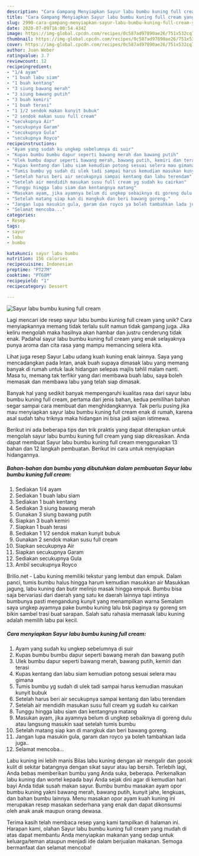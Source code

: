 ```yaml
---
description: "Cara Gampang Menyiapkan Sayur labu bumbu kuning full cream yang Sempurna"
title: "Cara Gampang Menyiapkan Sayur labu bumbu kuning full cream yang Sempurna"
slug: 2990-cara-gampang-menyiapkan-sayur-labu-bumbu-kuning-full-cream-yang-sempurna
date: 2020-07-09T16:00:54.434Z
image: https://img-global.cpcdn.com/recipes/0c587ad97890ae26/751x532cq70/sayur-labu-bumbu-kuning-full-cream-foto-resep-utama.jpg
thumbnail: https://img-global.cpcdn.com/recipes/0c587ad97890ae26/751x532cq70/sayur-labu-bumbu-kuning-full-cream-foto-resep-utama.jpg
cover: https://img-global.cpcdn.com/recipes/0c587ad97890ae26/751x532cq70/sayur-labu-bumbu-kuning-full-cream-foto-resep-utama.jpg
author: Juan Weber
ratingvalue: 3.7
reviewcount: 12
recipeingredient:
- "1/4 ayam"
- "1 buah labu siam"
- "1 buah kentang"
- "3 siung bawang merah"
- "3 siung bawang putih"
- "3 buah kemiri"
- "1 buah terasi"
- "1 1/2 sendok makan kunyit bubuk"
- "2 sendok makan susu full cream"
- "secukupnya Air"
- "secukupnya Garam"
- "secukupnya Gula"
- "secukupnya Royco"
recipeinstructions:
- "Ayam yang sudah ku ungkep sebelumnya di suir"
- "Kupas bumbu bumbu dapur seperti bawang merah dan bawang putih"
- "Ulek bumbu dapur seperti bawang merah, bawang putih, kemiri dan terasi"
- "Kupas kentang dan labu siam kemudian potong sesuai selera mau gimana"
- "Tumis bumbu yg sudah di ulek tadi sampai harus kemudian masukan kunyit bubuk"
- "Setelah harus beri air secukupnya sampai kentang dan labu terendam"
- "Setelah air mendidih masukan susu full cream yg sudah ku cairkan"
- "Tunggu hingga labu siam dan kentangnya matang"
- "Masukan ayam, jika ayamnya belum di ungkep sebaiknya di goreng dulu atau langsung masukin saat setelah tumis bumbu"
- "Setelah matang siap kan di mangkuk dan beri bawang goreng."
- "Jangan lupa masukin gula, garam dan royco ya boleh tambahkan lada juga.."
- "Selamat mencoba..."
categories:
- Resep
tags:
- sayur
- labu
- bumbu

katakunci: sayur labu bumbu 
nutrition: 156 calories
recipecuisine: Indonesian
preptime: "PT27M"
cooktime: "PT60M"
recipeyield: "1"
recipecategory: Dessert

---
```



![Sayur labu bumbu kuning full cream](https://img-global.cpcdn.com/recipes/0c587ad97890ae26/751x532cq70/sayur-labu-bumbu-kuning-full-cream-foto-resep-utama.jpg)

Lagi mencari ide resep sayur labu bumbu kuning full cream yang unik? Cara menyiapkannya memang tidak terlalu sulit namun tidak gampang juga. Jika keliru mengolah maka hasilnya akan hambar dan justru cenderung tidak enak. Padahal sayur labu bumbu kuning full cream yang enak selayaknya punya aroma dan cita rasa yang mampu memancing selera kita.

Lihat juga resep Sayur Labu udang kuah kuning enak lainnya. Saya yang mencadangkan pada Intan, anak buah supaya dimasak labu yang memang banyak di rumah untuk lauk hidangan selepas majlis tahlil malam nanti. Masa tu, memang tak terfikir yang dari membawa buah labu, saya boleh memasak dan membawa labu yang telah siap dimasak.

Banyak hal yang sedikit banyak mempengaruhi kualitas rasa dari sayur labu bumbu kuning full cream, pertama dari jenis bahan, kedua pemilihan bahan segar sampai cara membuat dan menghidangkannya. Tak perlu pusing jika mau menyiapkan sayur labu bumbu kuning full cream enak di rumah, karena asal sudah tahu triknya maka hidangan ini bisa jadi sajian istimewa.


Berikut ini ada beberapa tips dan trik praktis yang dapat diterapkan untuk mengolah sayur labu bumbu kuning full cream yang siap dikreasikan. Anda dapat membuat Sayur labu bumbu kuning full cream menggunakan 13 bahan dan 12 langkah pembuatan. Berikut ini cara untuk menyiapkan hidangannya.

<!--inarticleads1-->

##### Bahan-bahan dan bumbu yang dibutuhkan dalam pembuatan Sayur labu bumbu kuning full cream:

1. Sediakan 1/4 ayam
1. Sediakan 1 buah labu siam
1. Sediakan 1 buah kentang
1. Sediakan 3 siung bawang merah
1. Gunakan 3 siung bawang putih
1. Siapkan 3 buah kemiri
1. Siapkan 1 buah terasi
1. Sediakan 1 1/2 sendok makan kunyit bubuk
1. Gunakan 2 sendok makan susu full cream
1. Siapkan secukupnya Air
1. Siapkan secukupnya Garam
1. Sediakan secukupnya Gula
1. Ambil secukupnya Royco


Brilio.net - Labu kuning memiliki tekstur yang lembut dan empuk. Dalam panci, tumis bumbu halus hingga harum kemudian masukkan air Masukkan jagung, labu kuning dan butir melinjo masak hingga empuk. Bumbu bisa saja bervariasi dari daerah yang satu ke daerah lainnya tapi intinya bumbunya pasti mengandung kunyit yang menampilkan warna Semalam saya ungkep ayamnya pake bumbu kuning lalu bsk paginya sy goreng sm bikin sambel trasi buat sarapan. Salah satu rahasia memasak labu kuning adalah memilih labu pai kecil. 

<!--inarticleads2-->

##### Cara menyiapkan Sayur labu bumbu kuning full cream:

1. Ayam yang sudah ku ungkep sebelumnya di suir
1. Kupas bumbu bumbu dapur seperti bawang merah dan bawang putih
1. Ulek bumbu dapur seperti bawang merah, bawang putih, kemiri dan terasi
1. Kupas kentang dan labu siam kemudian potong sesuai selera mau gimana
1. Tumis bumbu yg sudah di ulek tadi sampai harus kemudian masukan kunyit bubuk
1. Setelah harus beri air secukupnya sampai kentang dan labu terendam
1. Setelah air mendidih masukan susu full cream yg sudah ku cairkan
1. Tunggu hingga labu siam dan kentangnya matang
1. Masukan ayam, jika ayamnya belum di ungkep sebaiknya di goreng dulu atau langsung masukin saat setelah tumis bumbu
1. Setelah matang siap kan di mangkuk dan beri bawang goreng.
1. Jangan lupa masukin gula, garam dan royco ya boleh tambahkan lada juga..
1. Selamat mencoba...


Labu kuning ini lebih manis Bilas labu kuning dengan air mengalir dan gosok kulit di sekitar batangnya dengan sikat sayur atau lap bersih. Terlebih lagi, Anda bebas memberikan bumbu yang Anda suka, beberapa. Perkenalkan labu kuning dan wortel kepada bayi Anda sejak dini agar di kemudian hari bayi Anda tidak susah makan sayur. Bumbu bumbu masakan ayam opor bumbu kuning yakni bawang merah, bawang putih, kunyit jahe, lengkuas, dan bahan bumbu lainnya. Menu masakan opor ayam kuah kuning ini merupakan resep masakan sederhana yang enak dan dapat dikonsumsi oleh anak anak maupun orang dewasa. 

Terima kasih telah membaca resep yang kami tampilkan di halaman ini. Harapan kami, olahan Sayur labu bumbu kuning full cream yang mudah di atas dapat membantu Anda menyiapkan makanan yang sedap untuk keluarga/teman ataupun menjadi ide dalam berjualan makanan. Semoga bermanfaat dan selamat mencoba!
